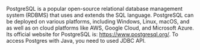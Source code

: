 PostgreSQL is a popular open-source relational database management system (RDBMS) that uses and extends the SQL language. PostgreSQL can be deployed on various platforms, including Windows, Linux, macOS, and as well as on cloud platforms like AWS, Google Cloud, and Microsoft Azure. Its official website for PostgreSQL is: https://www.postgresql.org/. To access Postgres with Java, you need to used JDBC API.
